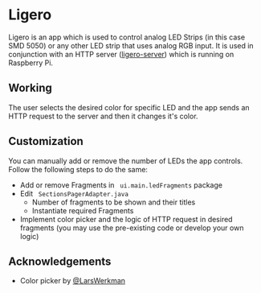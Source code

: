 # Ligero
Ligero is an app which is used to control analog LED Strips (in this case SMD 5050) or any other LED strip that uses analog RGB input.
It is used in conjunction with an HTTP server ([ligero-server](https://github.com/ksdhanjal/ligero-server)) which is running on Raspberry Pi.

## Working
The user selects the desired color for specific LED and the app sends an HTTP request to the server and then it changes it's color.

## Customization
You can manually add or remove the number of LEDs the app controls. Follow the following steps to do the same:

- Add or remove Fragments in  ``` ui.main.ledFragments``` package
- Edit ``` SectionsPagerAdapter.java``` 
	* Number of fragments to be shown and their titles
	* Instantiate required Fragments
- Implement color picker and the logic of HTTP request in desired fragments (you may use the pre-existing code or develop your own logic)

## Acknowledgements 
-  Color picker by [@LarsWerkman](https://github.com/LarsWerkman/HoloColorPicker)
